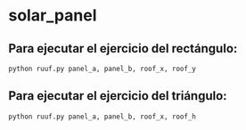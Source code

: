 # solar_panel
## Para ejecutar el ejercicio del rectángulo:
`python ruuf.py panel_a, panel_b, roof_x, roof_y` 

## Para ejecutar el ejercicio del triángulo:
`python ruuf.py panel_a, panel_b, roof_x, roof_h` 

